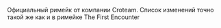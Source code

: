 Официальный римейк от компании Croteam. Список изменений точно такой же как и в римейке The First Encounter